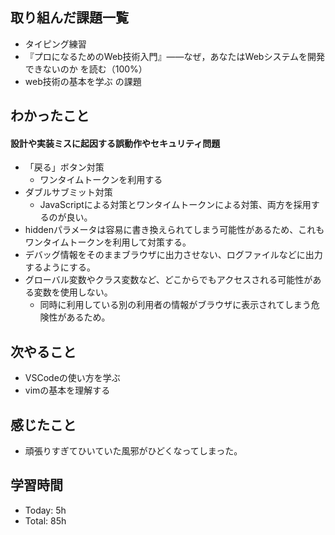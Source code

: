 ## 取り組んだ課題一覧
- タイピング練習
- 『プロになるためのWeb技術入門』――なぜ，あなたはWebシステムを開発できないのか を読む（100%）
- web技術の基本を学ぶ の課題
## わかったこと
#### 設計や実装ミスに起因する誤動作やセキュリティ問題
- 「戻る」ボタン対策
	- ワンタイムトークンを利用する
- ダブルサブミット対策
	- JavaScriptによる対策とワンタイムトークンによる対策、両方を採用するのが良い。
- hiddenパラメータは容易に書き換えられてしまう可能性があるため、これもワンタイムトークンを利用して対策する。
- デバッグ情報をそのままブラウザに出力させない、ログファイルなどに出力するようにする。
- グローバル変数やクラス変数など、どこからでもアクセスされる可能性がある変数を使用しない。
	- 同時に利用している別の利用者の情報がブラウザに表示されてしまう危険性があるため。
## 次やること
- VSCodeの使い方を学ぶ
- vimの基本を理解する
## 感じたこと
- 頑張りすぎてひいていた風邪がひどくなってしまった。
## 学習時間
- Today: 5h
- Total: 85h